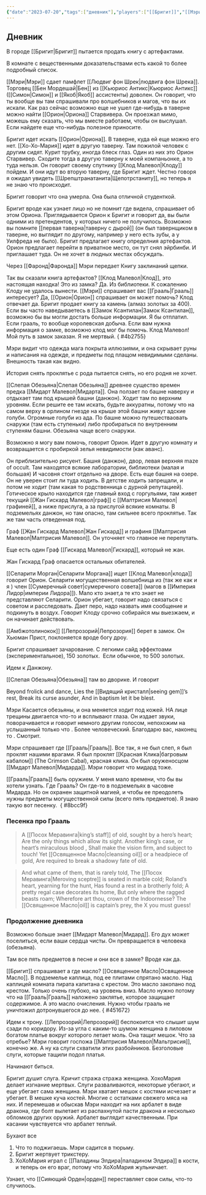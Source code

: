 ```yaml
---
{"date":"2023-07-20","tags":["дневник"],"players":["[[Бригит]]","[[Мэри]]","[[Хо-Хо-Мария]]","[[Амбжотолинокок]]"],"campaign":"GG Dungeon","metadated":true,"dg-publish":true,"previous-session":"[[6 июля 2023]]","next-session":"[[27 июля 2023]]","permalink":"/20-iyulya-2023/","dgPassFrontmatter":true}
---
```



## Дневник
В городе [[Бригит\|Бригит]] пытается продать книгу с артефактами.

В комнате с вещественными доказательствами есть какой то более подробный список.

[[Мэри\|Мэри]] сдает памфлет [[Людвиг фон Шрек\|людвига фон Шрека]]. Торговец [[Бен Мордешай\|Бен]] из [[Кьюриос Антикс\|Кьюриос Антикс]] ([[Симон\|Симон]] и [[Якоб\|Якоб]] ассистенты) доволен. Он говорит, что ты вообще вы там спрашивали про волшебников и магов, что вы их искали. Как раз сейчас возможно еще не ушел где-нибудь в таверне можно найти [[Орион\|Ориона]] Старвивера. Он проезжал мимо, можешь ему сказать, что мы вместе работаем, чтобы он выслушал. Если найдете еще что-нибудь полезное приносите.

Бригит идет искать [[Орион\|Ориона]]. В таверне, куда ей еще можно его нет. [[Хо-Хо-Мария]] идет в другую таверну. Там пожилой человек с другим сидят. Курит трубку, иногда блеск глаз. Один из них это Орион Старвивер. Сходите тогда в другую таверну к моей компаньонке, а то туда нельзя. Он говорит своему спутнику [[Клод Малевол\|Клоду]] пойдем. И они идут во вторую таверну, где Бригит ждет. Честно говоря я ожидал увидеть [[Шрепштранатанита\|Щепотрстаниту]], но теперь я  не знаю что происходит.

Бригит говорит что она умерла. Она была отличной студенткой.

Бригит вроде как узнает лицо но не помнит где видела, спрашивает об этом Ориона. Приглядывается Орион к Бригит и говорит да, вы были одними из претендентов, у которых ничего не получилось. Возможно вы помните [[первая таверна\|таверну с дырой]] (он был тавернщиком в таверне, но выглядит по другому, например у него есть зубы, а у Уилфреда не было). Бригит предлагает книгу определния артефактов. Орион предлагает перейти в приватное место, он тут снял эйрбинби. И приглашает туда. Он не хочет в людных местах обсуждать.

Через [[Фаронд\|Фаронда]] Мэри передает Книгу заклинаний щепки.

Так вы сказали книга артефактов? [[Клод Малевол\|Клод]], это настоящая находка! Это из замка? Да. Из библиотеки. К сожалению Клоду не удалось вынести. [[Мэри]] спрашивает вас [[Грааль\|Грааль]] интересует? Да, [[Орион\|Орион]] спрашивает он может помочь? Клод отвечает да. Бригит продает книгу за камень (алмаз золотых за 400). Если вы часто наведываетесь в [[Замок Ксантилан\|Замок Ксантилан]], возможно бы вы могли достать больше информации. Я бы отплатил. Если грааль, то вообще королевская добыча. Если вам нужна информация о замке, возможно клод мог бы помочь. Клод Малевол! Мой путь в замок заказан. Я не мертвый.
{ #4b2755}


Мэри видит что одежда мага покрыта иллюзиями, и она скрывает руны и написания на одежде, и предметы под плащом невидимыми сделаны. Внешность такая как видно.

История снять проклятье с рода пытается снять, но его родня не хочет.

[[Слепая Обезьяна\|Слепая Обезьяна]] древнее существо времен предка [[Мидарт Малевол\|Мидарта]]. Она ползает по башне наверху и отдыхает там под крышей башни (данжон). Ходит там по верхним уровням. Если решите ее там искать, будьте аккуратны, потому что на самом верху в орлином гнезде на крыше этой башни живут адские голуби. Огромные голуби из ада. По башне можно путешестваовать снаружи (там есть ступеньки) либо пробираться по внутренним ступеням башни. Обезьяна чаще всего снаружи.

Возможно я могу вам помочь, говорит Орион. Идет в другую комнату и возвращается с пробиркой зелья невидимости (как аванс).

Он приблизительно рисуент. Башня (данжон), двор, левая верхняя maze of occult. Там находятся всякие лаборатории, библиотеки (малая и большая) И часовня стоит отдельно на дворе. Есть еще башня на озере. Он не уверен стоит ли туда ходить. В детстве ходить запрещали, и потом не ходит (там какая то родственница с дурной репутацией). Готическое крыло находится где главный вход с горгульями, там живет текущий [[Жан Гискард Малевол\|граф]] с [[Малтрисия Малевол\|графиней]], а ниже прислуга, а за прислугой всякие комнаты. В подземельях данжон, но там опасно, там сильнее всего проклятье. Так же там часть отведенная под.

Граф [[Жан Гискард Малевол\|Жан Гискард]] и графиня [[Малтрисия Малевол\|Малтрисия Малевол]]. Он уточняет что главное не перепутать.

Еще есть один Граф [[Гискард Малевол\|Гискард]], который не жан.

Жан Гискард Граф опасается остальных обитателей.

[[Селарити Морган\|Селарити Моргана]] ищет [[Клод Малевол\|клода]] говорит Орион. Селарити могущественная волшебница из (так же как и я ) член [[Сумеречный совет\|сумеречного совета]] (магов в [[Империя Лидор\|империи Лидора]]). Мало кто знает,а те кто знает не представляют Селарити. Орион убегает, говорит надо связаться с советом и расследовать. Дает перо, надо назвать имя сообщение и подкинуть в воздух. Говорит Клоду срочно собирайся мы выезжаем, и он начинает действовать.

[[Амбжотолинокок]] [[Лепрозорий\|Лепрозория]] берет в замок. Он Хьюман Прист, поклоняется вроде богу дроу.

Бригит спрашивает зачарование. С легкими сайд эффектоами (экспериментальное), 150 золотых.  Если обычное, то 500 золотых.

Идем к Данжону.

[[Слепая Обезьяна\|Обезьяна]] там во дворике. И говорит

Beyond frolick and dance, Lies the [[Видящий кристалл\|seeing gem]]’s rest, Break its curse asunder, And in baptism let it be blest.

Мэри Касается обезьяны, и она меняется ходит под кожей. НА лице трещины двигается что-то и всплывают глаза. Он издает звуки, поворачивается и говорит немного другим голосом, непохожим на услышанный только что . Более человеческий. Благодарю вас, наконец то . Смотрит.

Мэри спрашивает где [[Грааль\|Грааль]]. Все так, я не был слеп, я был проклят нашими врагами. Я был проклят [[Красная Клика\|багровым кабалом]] (The Crimson Cabal), красная клика. Он был оруженосцом [[Мидарт Малевол\|Мидарда]]. Мэри говорит что мидард тоже.

[[Грааль\|Грааль]] быль оружием. У меня мало времени, что бы вы хотели узнать. Где Грааль? Он где-то в подземельях в часовне Мидарда. Но он охранен защитной магией, и чтобы ее преодолеть нужны предметы могущественной силы (всего пять предметов). Я знаю такую вот песенку. 
{ #8bcc9f}


### Песенка про Грааль

>A [[Посох Меравинга\|king’s staff]] of old, sought by a hero’s heart;
>Are the only things which allow its sight.
>Another king’s case, or heart’s miraculous blood ,
>Shall make the vision firm, and subject to touch!
>Yet [[Освященное Масло\|cleansing oil]] or a headpiece of gold,
>Are required to break a shadowy fate of old.

>And what came of them, that is rarely told,
>The [[Посох Меравинга\|Meroving sceptre]] is seated in marble cold;
>Roland’s heart, yearning for the hunt,
>Has found a rest in a brotherly fold;
>A pretty regal case decorates its home,
>But only where the ragged beasts roam;
>Wherefore art thou, crown of the Indoornesse?
>The [[Освященное Масло\|oil]] is captain’s prey, the X you must guess!

### Продолжение дневника

Возможно больше знает [[Мидарт Малевол\|Мидард]]. Его дух может поселиться, если ваши сердца чисты. Он превращается в человека (обезьяна).

Там все пять предметов в песне и они все в замке? Вроде как да.

[[Бригит]] спрашивает а где масло? [[Освященное Масло\|Освященное Масло]]. В подземелье каплица, под ее плитами спрятано масло. Над каплицей комната пирата капитана с крестом. Это масло закопано под крестом. Только очень глубоко, на уровень вниз. Масло нужно потому что на [[Грааль\|Грааль]] наложено заклятье, которое защищает содержимое. А это масло очисления. Нужно чтобы грааль не уничтожил дотронувшегося до нее.
{ #451672}


Идем к трону. [[Лепрозорий\|Лепрозорий]] беспокоится что слышит шум сзади по коридору. Из-за угла с каким-то шумом женщина в лиловом богатом платье вокруг которого летает моль. Она тащит мешок. Что за отребье? Мэри говорит госпожа [[Малтрисия Малевол\|Мальтрисия]], конечно же. А ну ка слуги схватили этих разбойников. Безголовые слуги, которые тащили подол платья.

Начинают биться.

Бригит душит слуга. Кричит стража стража женщина. ХохоМария делает изгнание мертвых. Слуги разваливаются, некоторые убегают, и еще убегает сама женщина. Мэри хватает мешок с костями исчезает и убегает. В мешке куча костей. Многие с остатками свежего мяса на них. И перемешав и обыскав Мэри находит на них арбалет в виде дракона, где болт вылетает из распахнутой пасти дракона и несколько обломков других оружий. Арбалет выглядит качественным. При касании чувствуется что арбалет теплый.

Бухают все

1. Что то поджигаешь. Мэри садится в тюрьму.
2. Бригит жертвует трикстеру.
3. ХоХоМария играл с [[Паладины Элдира\|паладином Элдира]] в кости, и теперь он его враг, потому что ХоХоМария жульничает.

Узнает, что [[Сияющий Орден\|орден]] переставляет свои силы, что-то случилось.
